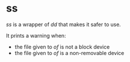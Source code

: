 # ss

*ss* is a wrapper of *dd* that makes it safer to use.

It prints a warning when:
* the file given to *of* is not a block device
* the file given to *of* is a non-removable device
